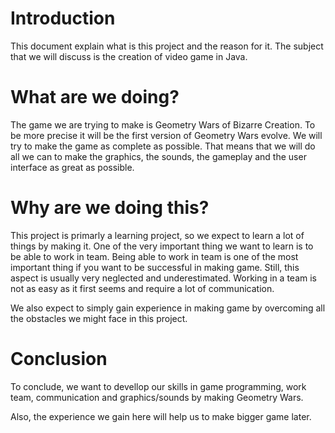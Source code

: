 # Introduction #

This document explain what is this project and the reason for it. The subject that we will discuss is the creation of video game in Java.

# What are we doing? #

The game we are trying to make is Geometry Wars of Bizarre Creation. To be more precise it will be the first version of Geometry Wars evolve. We will try to make the game as complete as possible. That means that we will do all we can to make the graphics, the sounds, the gameplay and the user interface as great as possible.

# Why are we doing this? #

This project is primarly a learning project, so we expect to learn a lot of things by making it. One of the very important thing we want to learn is to be able to work in team. Being able to work in team is one of the most important thing if you want to be successful in making game. Still, this aspect is usually very neglected and underestimated. Working in a team is not as easy as it first seems and require a lot of communication.

We also expect to simply gain experience in making game by overcoming all the obstacles we might face in this project.

# Conclusion #

To conclude, we want to devellop our skills in game programming, work team, communication and graphics/sounds by making Geometry Wars.

Also, the experience we gain here will help us to make bigger game later.